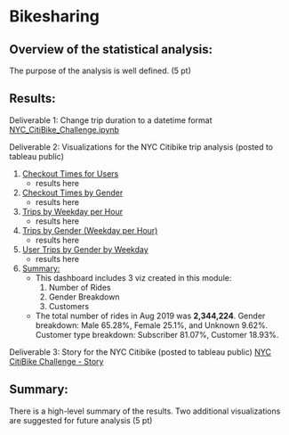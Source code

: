 # Bikesharing

## Overview of the statistical analysis:

The purpose of the analysis is well defined. (5 pt)

## Results:

Deliverable 1: Change trip duration to a datetime format [NYC_CitiBike_Challenge.ipynb](NYC_CitiBike_Challenge.ipynb)

Deliverable 2: Visualizations for the NYC Citibike trip analysis (posted to tableau public)
1. [Checkout Times for Users](https://public.tableau.com/app/profile/kobert.lam/viz/NYCCitiBikeChallenge-CheckoutTimesforUsers/CheckoutTimesforUsers?publish=yes)
    * results here
2. [Checkout Times by Gender](https://public.tableau.com/app/profile/kobert.lam/viz/NYCCitiBikeChallenge-CheckoutTimesbyGender/CheckoutTimesbyGender?publish=yes)
    * results here
3. [Trips by Weekday per Hour](https://public.tableau.com/app/profile/kobert.lam/viz/NYCCitiBikeChallenge-TripsbyWeekdayperHour/TripsbyWeekdayperHour?publish=yes)
    * results here
4. [Trips by Gender (Weekday per Hour)](https://public.tableau.com/app/profile/kobert.lam/viz/NYCCitiBikeChallenge-TripsbyGenderWeekdayperHour/TripsbyGenderWeekdayperHour?publish=yes)
    * results here
5. [User Trips by Gender by Weekday](https://public.tableau.com/app/profile/kobert.lam/viz/NYCCitiBikeChallenge-UserTripsbyGenderbyWeekday/UserTripsbyGenderbyWeekday?publish=yes)
    * results here
6. [Summary:](https://public.tableau.com/app/profile/kobert.lam/viz/NYCCitiBikeChallenge-Summary/Summary?publish=yes)
    * This dashboard includes 3 viz created in this module:
        1. Number of Rides
        2. Gender Breakdown
        3. Customers
    * The total number of rides in Aug 2019 was **2,344,224**. Gender breakdown: Male 65.28%, Female 25.1%, and Unknown 9.62%. Customer type breakdown: Subscriber 81.07%, Customer 18.93%.

Deliverable 3: Story for the NYC Citibike (posted to tableau public)
[NYC CitiBike Challenge - Story](https://public.tableau.com/app/profile/kobert.lam/viz/NYCCitiBikeChallenge-Story/NYCCitiBikeAnalysis?publish=yes)

## Summary:

There is a high-level summary of the results.
Two additional visualizations are suggested for future analysis (5 pt)
